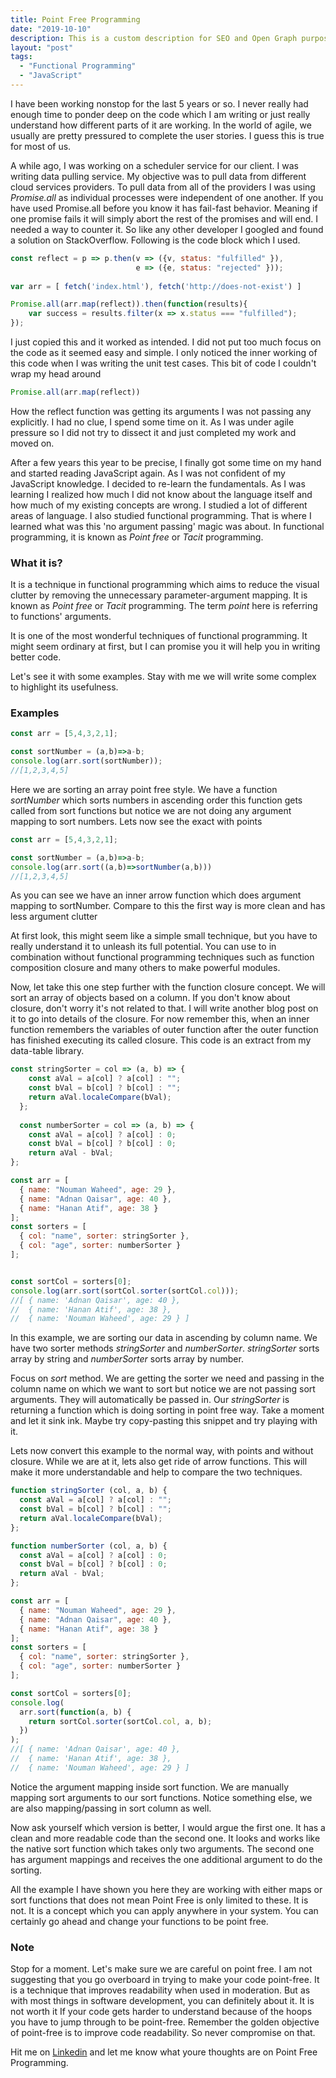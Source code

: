```yaml
---
title: Point Free Programming
date: "2019-10-10"
description: This is a custom description for SEO and Open Graph purposes, rather than the default generated excerpt. Simply add a description field to the frontmatter.
layout: "post"
tags:
  - "Functional Programming"
  - "JavaScript"
---
```


I have been working nonstop for the last 5 years or so. I never really had enough time to ponder deep on the code which I am writing or just really understand how different parts of it are working. In the world of agile, we usually are pretty pressured to complete the user stories. I guess this is true for most of us.

A while ago, I was working on a scheduler service for our client. I was 
writing data pulling service. My objective was to pull data from different cloud services providers. To pull data from all of the providers I was using *Promise.all* as individual processes were independent of one another. If you have used Promise.all before you know it has fail-fast behavior. Meaning if one promise fails it will simply abort the rest of the promises and will end. I needed a way to counter it. So like any other developer I googled and found a solution on StackOverflow. Following is the code block which I used.


```javascript
const reflect = p => p.then(v => ({v, status: "fulfilled" }),
                            e => ({e, status: "rejected" }));
                        
var arr = [ fetch('index.html'), fetch('http://does-not-exist') ]

Promise.all(arr.map(reflect)).then(function(results){
    var success = results.filter(x => x.status === "fulfilled");
});
```

I just copied this and it worked as intended. I did not put too much focus on the code as it seemed easy and simple. I only noticed the inner working of this code when I was writing the unit test cases. This bit of code I couldn't wrap my head around

```javascript
Promise.all(arr.map(reflect))
```
How the reflect function was getting its arguments I was not passing any explicitly. I had no clue, I spend some time on it. As I was under agile pressure so I did not try to dissect it and just completed my work and moved on.

After a few years this year to be precise, I finally got some time on my hand and started reading JavaScript again. As I was not confident of my JavaScript knowledge. I decided to re-learn the fundamentals. As I was learning I realized how much I did not know about the language itself and how much of my existing concepts are wrong. I studied a lot of different areas of language. I also studied functional programming. That is where I learned what was this 'no argument passing' magic was about. In functional programming, it is known as *Point free* or *Tacit* programming. 


### What it is?

It is a technique in functional programming which aims to reduce the visual clutter by removing the unnecessary parameter-argument mapping. It is known as *Point free* or *Tacit* programming. The term *point* here is referring to functions' arguments.

It is one of the most wonderful techniques of functional programming. It might seem ordinary at first, but I can promise you it will help you in writing better code. 

Let's see it with some examples. Stay with me we will write some complex to highlight its usefulness.

### Examples


```javascript
const arr = [5,4,3,2,1];

const sortNumber = (a,b)=>a-b;
console.log(arr.sort(sortNumber));
//[1,2,3,4,5]
```

Here we are sorting an array point free style. We have a function *sortNumber* which sorts numbers in ascending order this function gets called from sort functions but notice we are not doing any argument mapping to sort numbers. Lets now see the exact with points

```javascript
const arr = [5,4,3,2,1];

const sortNumber = (a,b)=>a-b;
console.log(arr.sort((a,b)=>sortNumber(a,b)))
//[1,2,3,4,5]
```
As you can see we have an inner arrow function which does argument mapping to sortNumber. Compare to this the first way is more clean and has less argument clutter

At first look, this might seem like a simple small technique, but you have to really understand it to unleash its full potential. You can use to in combination without functional programming techniques such as function composition closure and many others to make powerful modules.

Now, let take this one step further with the function closure concept. We will sort an array of objects based on a column. If you don't know about closure, don't worry it's not related to that. I will write another blog post on it to go into details of the closure. For now remember this, when an inner function remembers the variables of outer function after the outer function has finished executing its called closure.
This code is an extract from my data-table library.

```javascript
const stringSorter = col => (a, b) => {
    const aVal = a[col] ? a[col] : "";
    const bVal = b[col] ? b[col] : "";
    return aVal.localeCompare(bVal);
  };
  
  const numberSorter = col => (a, b) => {
    const aVal = a[col] ? a[col] : 0;
    const bVal = b[col] ? b[col] : 0;
    return aVal - bVal;
};

const arr = [
  { name: "Nouman Waheed", age: 29 },
  { name: "Adnan Qaisar", age: 40 },
  { name: "Hanan Atif", age: 38 }
];
const sorters = [
  { col: "name", sorter: stringSorter },
  { col: "age", sorter: numberSorter }
];


const sortCol = sorters[0];
console.log(arr.sort(sortCol.sorter(sortCol.col)));
//[ { name: 'Adnan Qaisar', age: 40 },
//  { name: 'Hanan Atif', age: 38 },
//  { name: 'Nouman Waheed', age: 29 } ]
```

In this example, we are sorting our data in ascending by column name. We have two sorter methods *stringSorter* and *numberSorter*. *stringSorter* sorts array by string and *numberSorter* sorts array by number. 

Focus on *sort* method. We are getting the sorter we need and passing in the column name on which we want to sort but notice we are not passing sort arguments. They will automatically be passed in. Our *stringSorter* is returning a function which is doing sorting in point free way. Take a moment and let it sink ink. Maybe try copy-pasting this snippet and try playing with it.

Lets now convert this example to the normal way, with points and without closure. While we are at it, lets also get ride of arrow functions. This will make it more understandable and help to compare the two techniques.

```javascript
function stringSorter (col, a, b) {
  const aVal = a[col] ? a[col] : "";
  const bVal = b[col] ? b[col] : "";
  return aVal.localeCompare(bVal);
};

function numberSorter (col, a, b) {
  const aVal = a[col] ? a[col] : 0;
  const bVal = b[col] ? b[col] : 0;
  return aVal - bVal;
};

const arr = [
  { name: "Nouman Waheed", age: 29 },
  { name: "Adnan Qaisar", age: 40 },
  { name: "Hanan Atif", age: 38 }
];
const sorters = [
  { col: "name", sorter: stringSorter },
  { col: "age", sorter: numberSorter }
];

const sortCol = sorters[0];
console.log(
  arr.sort(function(a, b) {
    return sortCol.sorter(sortCol.col, a, b);
  })
);
//[ { name: 'Adnan Qaisar', age: 40 },
//  { name: 'Hanan Atif', age: 38 },
//  { name: 'Nouman Waheed', age: 29 } ]
```

Notice the argument mapping inside sort function. We are manually mapping sort arguments to our sort functions. Notice something else, we are also mapping/passing in sort column as well.


Now ask yourself which version is better, I would argue the first one. It has a clean and more readable code than the second one. It looks and works like the native sort function which takes only two arguments. The second one has argument mappings and receives the one additional argument to do the sorting.


All the example I have shown you here they are working with either maps or sort functions that does not mean Point Free is only limited to these. It is not. It is a concept which you can apply anywhere in your system. You can certainly go ahead and change your functions to be point free.

### Note 
Stop for a moment. Let's make sure we are careful on point free. I am not suggesting that you go overboard in trying to make your code point-free. It is a technique that improves readability when used in moderation. But as with most things in software development, you can definitely about it. It is not worth it If your code gets harder to understand because of the hoops you have to jump through to be point-free. Remember the golden objective of point-free is to improve code readability. So never compromise on that.

Hit me on [Linkedin](https://www.linkedin.com/in/noumanwaheed/) and let me know what youre thoughts are on Point Free Programming.
